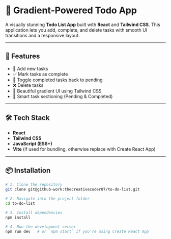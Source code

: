 # 📝 Gradient-Powered Todo App

A visually stunning **Todo List App** built with **React** and **Tailwind CSS**. This application lets you add, complete, and delete tasks with smooth UI transitions and a responsive layout.

---

## 🚀 Features

- 📌 Add new tasks
- ✅ Mark tasks as complete
- 🔁 Toggle completed tasks back to pending
- ❌ Delete tasks
- 🌈 Beautiful gradient UI using Tailwind CSS
- 🧠 Smart task sectioning (Pending & Completed)

---

## 🛠️ Tech Stack

- **React**
- **Tailwind CSS**
- **JavaScript (ES6+)**
- **Vite** (if used for bundling, otherwise replace with Create React App)

---

## 📦 Installation

```bash
# 1. Clone the repository
git clone git@github-work:thecreativecoder07/to-do-list.git

# 2. Navigate into the project folder
cd to-do-list

# 3. Install dependencies
npm install

# 4. Run the development server
npm run dev   # or `npm start` if you're using Create React App
